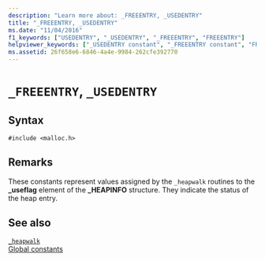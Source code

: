 ```yaml
---
description: "Learn more about: _FREEENTRY, _USEDENTRY"
title: "_FREEENTRY, _USEDENTRY"
ms.date: "11/04/2016"
f1_keywords: ["USEDENTRY", "_USEDENTRY", "_FREEENTRY", "FREEENTRY"]
helpviewer_keywords: ["_USEDENTRY constant", "_FREEENTRY constant", "FREEENTRY constant", "USEDENTRY constant"]
ms.assetid: 26f658e6-6846-4a4e-9984-262cfe392770
---
```

# `_FREEENTRY`, `_USEDENTRY`

## Syntax

```
#include <malloc.h>
```

## Remarks

These constants represent values assigned by the `_heapwalk` routines to the **_useflag** element of the **_HEAPINFO** structure. They indicate the status of the heap entry.

## See also

[`_heapwalk`](./reference/heapwalk.md)\
[Global constants](./global-constants.md)
